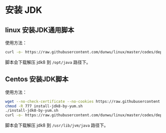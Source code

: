 # 安装 JDK

## linux 安装JDK通用脚本

使用方法：

```sh
curl -o- https://raw.githubusercontent.com/dunwu/linux/master/codes/deploy/tool/jdk/install-jdk8.sh | bash
```

脚本会下载解压 jdk8 到 `/opt/java` 路径下。

## Centos 安装JDK脚本

使用方法：

```sh
wget --no-check-certificate --no-cookies https://raw.githubusercontent.com/dunwu/linux/master/codes/deploy/tool/jdk/install-jdk8-by-yum.sh
chmod -R 777 install-jdk8-by-yum.sh
./install-jdk8-by-yum.sh
curl -o- https://raw.githubusercontent.com/dunwu/linux/master/codes/deploy/tool/jdk/install-jdk8-by-yum.sh | bash
```
脚本会下载解压 jdk8 到 `/usr/lib/jvm/java` 路径下。
